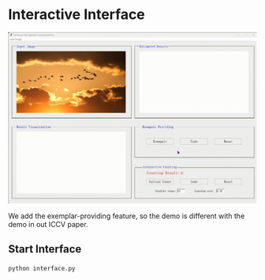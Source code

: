 # **Interactive Interface**

![Local GIF](./interface_demo.gif)

We add the exemplar-providing feature, so the demo is different with the demo in out ICCV paper.

## Start Interface
```
python interface.py
```